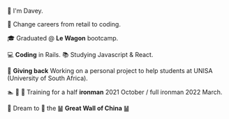 👋 I'm Davey.

🛒  Change careers from retail to coding.

🎓  Graduated @ **Le Wagon** bootcamp.

💻  **Coding** in Rails.  📚 Studying Javascript & React.

🌱  **Giving back** Working on a personal project to help students at UNISA (University of South Africa).

🏊 🏃 🚴  Training for a half **ironman** 2021 October / full ironman 2022 March.

🎯  Dream to 🏃 the ䷡ **Great Wall of China** ䷡
